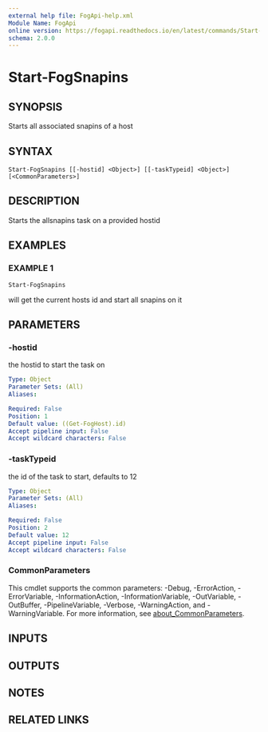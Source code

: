 ```yaml
---
external help file: FogApi-help.xml
Module Name: FogApi
online version: https://fogapi.readthedocs.io/en/latest/commands/Start-FogSnapins
schema: 2.0.0
---
```


# Start-FogSnapins

## SYNOPSIS
Starts all associated snapins of a host

## SYNTAX

```
Start-FogSnapins [[-hostid] <Object>] [[-taskTypeid] <Object>] [<CommonParameters>]
```

## DESCRIPTION
Starts the allsnapins task on a provided hostid

## EXAMPLES

### EXAMPLE 1
```
Start-FogSnapins
```

will get the current hosts id and start all snapins on it

## PARAMETERS

### -hostid
the hostid to start the task on

```yaml
Type: Object
Parameter Sets: (All)
Aliases:

Required: False
Position: 1
Default value: ((Get-FogHost).id)
Accept pipeline input: False
Accept wildcard characters: False
```

### -taskTypeid
the id of the task to start, defaults to 12

```yaml
Type: Object
Parameter Sets: (All)
Aliases:

Required: False
Position: 2
Default value: 12
Accept pipeline input: False
Accept wildcard characters: False
```

### CommonParameters
This cmdlet supports the common parameters: -Debug, -ErrorAction, -ErrorVariable, -InformationAction, -InformationVariable, -OutVariable, -OutBuffer, -PipelineVariable, -Verbose, -WarningAction, and -WarningVariable. For more information, see [about_CommonParameters](http://go.microsoft.com/fwlink/?LinkID=113216).

## INPUTS

## OUTPUTS

## NOTES

## RELATED LINKS
